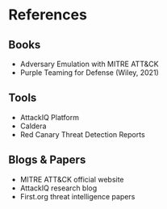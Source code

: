 # References

## Books
- Adversary Emulation with MITRE ATT&CK  
- Purple Teaming for Defense (Wiley, 2021)  

## Tools
- AttackIQ Platform  
- Caldera  
- Red Canary Threat Detection Reports  

## Blogs & Papers
- MITRE ATT&CK official website  
- AttackIQ research blog  
- First.org threat intelligence papers  
